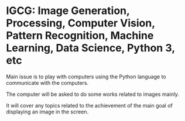 # IGCG: Image Generation, Processing, Computer Vision, Pattern Recognition, Machine Learning, Data Science, Python 3, etc

Main issue is to play with computers using the Python language to communicate with the computers.

The computer will be asked to do some works related to images mainly.

It will cover any topics related to the achievement of the main goal of displaying an image in the screen.
